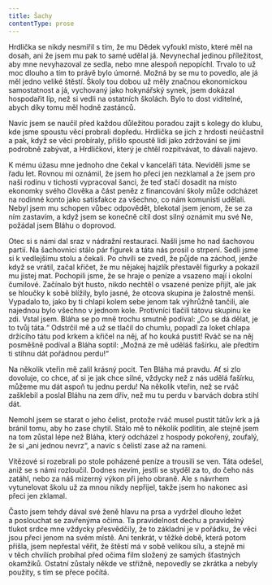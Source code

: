 ```yaml
---
title: Šachy
contentType: prose
---
```


<section>

Hrdlička se nikdy nesmířil s tím, že mu Dědek vyfoukl místo, které měl na dosah, ani že jsem mu pak to samé udělal já. Nevynechal jedinou příležitost, aby mne nevyhazoval ze sedla, nebo mne alespoň nepopíchl. Trvalo to už moc dlouho a tím to právě bylo úmorné. Možná by se mu to povedlo, ale já měl jedno veliké štěstí. Školy tou dobou už měly značnou ekonomickou samostatnost a já, vychovaný jako hokynářský synek, jsem dokázal hospodařit líp, než si vedli na ostatních školách. Bylo to dost viditelné, abych díky tomu měl hodně zastánců.

Navíc jsem se naučil před každou důležitou poradou zajít s kolegy do klubu, kde jsme spoustu věcí probrali dopředu. Hrdlička se jich z hrdosti neúčastnil a pak, když se věci probíraly, přišlo spoustě lidí jako zdržování se jimi podrobně zabývat, a Hrdličkovi, který je chtěl rozpitvávat, to dávali najevo.

K mému úžasu mne jednoho dne čekal v kanceláři táta. Neviděli jsme se řadu let. Rovnou mi oznámil, že jsem ho přeci jen nezklamal a že jsem pro naši rodinu v tichosti vypracoval šanci, že teď stačí dosadit na místo ekonomky svého člověka a část peněz z financování školy může odcházet na rodinné konto jako satisfakce za všechno, co nám komunisti udělali. Nebyl jsem mu schopen vůbec odpovědět, blekotal jsem jenom, že se za ním zastavím, a když jsem se konečně cítil dost silný oznámit mu své Ne, požádal jsem Bláhu o doprovod.

Otec si s námi dal sraz v nádražní restauraci. Našli jsme ho nad šachovou partií. Na šachovnici stálo pár figurek a táta nás prosil o strpení. Sedli jsme si k vedlejšímu stolu a čekali. Po chvíli se zvedl, že půjde na záchod, jenže když se vrátil, začal křičet, že mu nějakej hajzlík přestavěl figurky a pokazil mu jistej mat. Pochopili jsme, že se hraje o peníze a vsazeno mají i okolní čumilové. Začínalo být husto, nikdo nechtěl o vsazené peníze přijít, ale jak se hloučky k sobě blížily, bylo jasné, že otcova skupina je žalostně menší. Vypadalo to, jako by ti chlapi kolem sebe jenom tak výhrůžně tančili, ale najednou bylo všechno v jednom kole. Protivníci tlačili tátovu skupinu ke zdi. Vstal jsem. Bláha se po mně trochu smutně podíval: „Co se dá dělat, je to tvůj táta.“ Odstrčil mě a už se tlačil do chumlu, popadl za loket chlapa držícího tátu pod krkem a křičel na něj, ať ho kouká pustit! Rváč se na něj posměšně podíval a Bláha soptil: „Možná ze mě uděláš fašírku, ale předtím ti stihnu dát pořádnou perdu!“

Na několik vteřin mě zalil krásný pocit. Ten Bláha má pravdu. Ať si zlo dovoluje, co chce, ať si je jak chce silné, vždycky než z nás udělá fašírku, můžeme mu dát aspoň tu jednu perdu! Na několik vteřin, než se rváč zašklebil a poslal Bláhu na zem dřív, než mu tu perdu v barvách dobra stihl dát.

Nemohl jsem se starat o jeho čelist, protože rváč musel pustit tátův krk a já bránil tomu, aby ho zase chytil. Stálo mě to několik podlitin, ale stejně jsem na tom zůstal lépe než Bláha, který odcházel z hospody pokořený, zoufalý, že si „ani jednou nevrz“, a navíc s čelistí zase až na rameni.

Vítězové si rozebrali po stole poházené peníze a trousili se ven. Táta odešel, aniž se s námi rozloučil. Dodnes nevím, jestli se styděl za to, do čeho nás zatáhl, nebo za náš mizerný výkon při jeho obraně. Ale s návrhem vytunelovat školu už za mnou nikdy nepřijel, takže jsem ho nakonec asi přeci jen zklamal.

Často jsem tehdy dával své ženě hlavu na prsa a vydržel dlouho ležet a poslouchat se zavřenýma očima. Ta pravidelnost dechu a pravidelný tlukot srdce mne vždycky přesvědčily, že to základní je v pořádku, že věci jsou přeci jenom na svém místě. Ani tenkrát, v těžké době, která potom přišla, jsem nepřestal věřit, že štěstí má v sobě velikou sílu, a stejně mi v těch chvílích probíhal před očima film složený ze samých šťastných okamžiků. Ostatní zůstaly někde ve střižně, nepovedly se zkrátka a nebyly použity, s tím se přece počítá.

</section>
